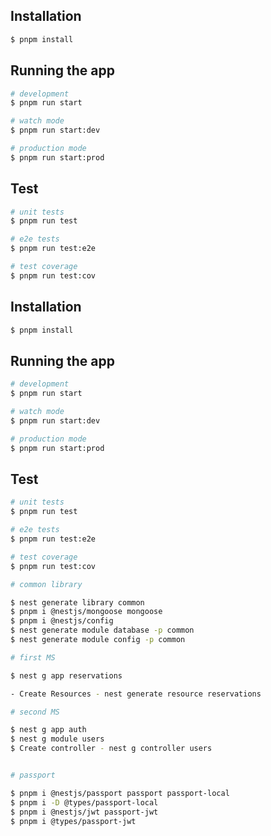 ## Installation

```bash
$ pnpm install
```

## Running the app

```bash
# development
$ pnpm run start

# watch mode
$ pnpm run start:dev

# production mode
$ pnpm run start:prod
```

## Test

```bash
# unit tests
$ pnpm run test

# e2e tests
$ pnpm run test:e2e

# test coverage
$ pnpm run test:cov
```

## Installation

```bash
$ pnpm install
```

## Running the app

```bash
# development
$ pnpm run start

# watch mode
$ pnpm run start:dev

# production mode
$ pnpm run start:prod
```

## Test

```bash
# unit tests
$ pnpm run test

# e2e tests
$ pnpm run test:e2e

# test coverage
$ pnpm run test:cov
```

```bash
# common library

$ nest generate library common
$ pnpm i @nestjs/mongoose mongoose
$ pnpm i @nestjs/config
$ nest generate module database -p common
$ nest generate module config -p common

# first MS

$ nest g app reservations

- Create Resources - nest generate resource reservations

# second MS

$ nest g app auth
$ nest g module users
$ Create controller - nest g controller users


# passport

$ pnpm i @nestjs/passport passport passport-local
$ pnpm i -D @types/passport-local
$ pnpm i @nestjs/jwt passport-jwt
$ pnpm i @types/passport-jwt


```
